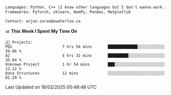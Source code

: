 ```txt
Languages: Python, C++ (I know other languages but I don't wanna work in em)
Frameworks: PyTorch, sklearn, NumPy, Pandas, Matplotlib

Contact: arjun.sarao@uwaterloo.ca
```

<!--START_SECTION:waka-->
📊 **This Week I Spent My Time On** 

```text
🐱‍💻 Projects: 
PQ1                      7 hrs 54 mins       █████████████░░░░░░░░░░░░   50.86 % 
A2                       5 hrs 32 mins       █████████░░░░░░░░░░░░░░░░   35.64 % 
Unknown Project          1 hr 54 mins        ███░░░░░░░░░░░░░░░░░░░░░░   12.22 % 
Data Structures          12 mins             ░░░░░░░░░░░░░░░░░░░░░░░░░   01.29 % 
```


 Last Updated on 18/02/2025 00:48:48 UTC
<!--END_SECTION:waka-->
